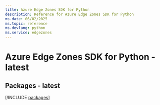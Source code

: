 ```yaml
---
title: Azure Edge Zones SDK for Python
description: Reference for Azure Edge Zones SDK for Python
ms.date: 06/02/2025
ms.topic: reference
ms.devlang: python
ms.service: edgezones
---
```

# Azure Edge Zones SDK for Python - latest
## Packages - latest
[!INCLUDE [packages](edge-zones-index.md)]